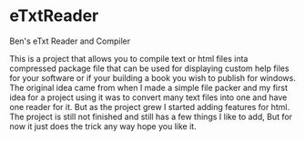 # eTxtReader
Ben's eTxt Reader and Compiler

This is a project that allows you to compile text or html files inta compressed package file that can be used for displaying custom help files for your software or if your building a book you wish to publish for windows.
The original idea came from when I made a simple file packer and my first idea for a project using it was to convert many text files into one and have one reader for it. 
But as the project grew I started adding features for html. The project is still not finished and still has a few things I like to add,
But for now it just does the trick any way hope you like it.
